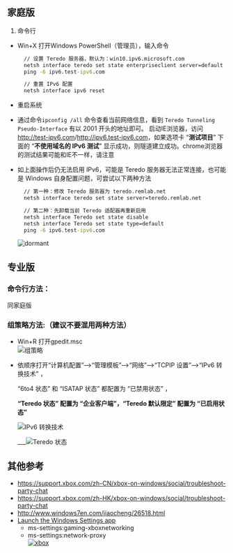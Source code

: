## 家庭版
1. 命令行

- Win+X 打开Windows PowerShell（管理员），输入命令

  ```bat
    // 设置 Teredo 服务器，默认为：win10.ipv6.microsoft.com
    netsh interface teredo set state enterpriseclient server=default
    ping -6 ipv6.test-ipv6.com

    // 重置 IPv6 配置
    netsh interface ipv6 reset
  ```
- 重启系统
- 通过命令`ipconfig /all` 命令查看当前网络信息，看到 `Teredo Tunneling Pseudo-Interface` 有以 2001 开头的地址即可。
启动IE浏览器，访问 <http://test-ipv6.com>/<http://ipv6.test-ipv6.com>，如果选项卡 “**测试项目**” 下面的 “**不使用域名的 IPv6 测试**” 显示成功，则隧道建立成功。chrome浏览器的测试结果可能和IE不一样，请注意

- 如上面操作后仍无法启用 IPv6，可能是 Teredo 服务器无法正常连接，也可能是 Windows 自身配置问题，可尝试以下两种方法

  ```bat
    // 第一种：修改 Teredo 服务器为 teredo.remlab.net
    netsh interface teredo set state server=teredo.remlab.net

    // 第二种：先卸载当前 Teredo 适配器再重新启用
    netsh interface Teredo set state disable
    netsh interface Teredo set state type=default
    ping -6 ipv6.test-ipv6.com
  ```
   ![dormant](https://user-images.githubusercontent.com/31188782/33047065-cf1932f8-ce8e-11e7-9701-c0a679886859.png)

## 专业版
### 命令行方法：
 同家庭版  

### 组策略方法:（建议不要混用两种方法）
* Win+R 打开gpedit.msc  
 ![组策略](https://user-images.githubusercontent.com/31188782/33045995-0b620dac-ce8a-11e7-9df2-e704eb987d9d.png)  

* 依顺序打开“计算机配置”——>“管理模板”——>“网络”——>“TCPIP 设置”——>“IPv6 转换技术” ，

   “6to4 状态” 和 “ISATAP 状态” 都配置为 “已禁用状态” ，

   **“Teredo 状态” 配置为 “企业客户端”，“Teredo 默认限定” 配置为 “已启用状态”**

   ![IPv6 转换技术](https://user-images.githubusercontent.com/31188782/33046760-6e3af0d0-ce8d-11e7-8a39-ea26ca3d2212.png)

   ___![Teredo 状态](https://user-images.githubusercontent.com/31188782/33046845-ca9bab1c-ce8d-11e7-8a4b-b485befea07e.png)

## 其他参考
   - https://support.xbox.com/zh-CN/xbox-on-windows/social/troubleshoot-party-chat
   - https://support.xbox.com/zh-HK/xbox-on-windows/social/troubleshoot-party-chat
   - http://www.windows7en.com/jiaocheng/26518.html
   - [Launch the Windows Settings app](https://docs.microsoft.com/en-us/windows/uwp/launch-resume/launch-settings-app)
      - ms-settings:gaming-xboxnetworking
      - ms-settings:network-proxy	
   [![xbox](https://user-images.githubusercontent.com/31188782/33045390-948f05ba-ce87-11e7-99e8-6c3ffb0ccfbf.png)](https://support.xbox.com/en-US/xbox-on-windows/social/troubleshoot-party-chat)

